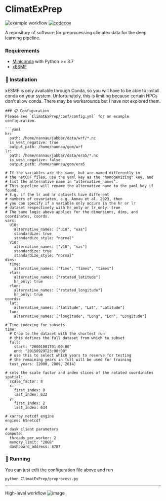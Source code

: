 # ClimatExPrep
![example workflow](https://github.com/nannau/ClimatExPrep/actions/workflows/python-package-conda.yml/badge.svg?event=push)
[![codecov](https://codecov.io/gh/nannau/ClimatExPrep/branch/main/graph/badge.svg?token=XXRLD3076V)](https://codecov.io/gh/nannau/ClimatExPrep)

A repository of software for preprocessing climatex data for the deep learning pipeline.

### Requirements
* [Miniconda](https://docs.conda.io/en/latest/miniconda.html) with Python >= 3.7
* [xESMF](https://xesmf.readthedocs.io/en/latest/)


### 💽 Installation
xESMF is only available through Conda, so you will have to be able to install conda on your system. Unfortunately, this is limiting because certain HPCs don't allow conda. There may be workarounds but I have not explored them. 

```
### 📋 Configuration
Please see `ClimatExPrep/conf/config.yml` for an example configuration.

```yaml
hr:
  path: /home/nannau/jabbar/data/wrf/*.nc
  is_west_negative: true
  output_path: /home/nannau/gom/wrf
lr:
  path: /home/nannau/jabbar/data/era5/*.nc
  is_west_negative: false
  output_path: /home/nannau/gom/era5

# If the variables are the same, but are named differently in
# the netCDF files, use the yaml key as the "homogenizing" key, and
# list the alternative name in "alternative_names".
# This pipeline will rename the alternative name to the yaml key if found.
# E.g. if the lr and hr datasets have different
# numbers of covariates, e.g. Annau et al. 2023, then
# you can specify if a variable only occurs in the hr or lr
# dataset respectively with hr_only or lr_only: true
# The same logic above applies for the dimensions, dims, and coordinates, coords.
vars:
  U10:
    alternative_names: ["u10", "uas"]
    standardize: true
    standardize_style: "normal"
  V10:
    alternative_names: ["v10", "vas"]
    standardize: true
    standardize_style: "normal"
dims:
  time:
    alternative_names: ["Time", "Times", "times"]
  rlat:
    alternative_names: ["rotated_latitude"]
    hr_only: true
  rlon:
    alternative_names: ["rotated_longitude"]
    hr_only: true
coords:
  lat:
    alternative_names: ["latitude", "Lat", "Latitude"]
  lon:
    alternative_names: ["longitude", "Long", "Lon", "Longitude"]

# Time indexing for subsets
time:
  # Crop to the dataset with the shortest run
  # this defines the full dataset from which to subset
  full:
    start: "20001001T01:00:00"
    end: "20150929T23:00:00"
  # use this to select which years to reserve for testing
  # the remaining years in full will be used for training
  test_years: [2000, 2009, 2014]

# sets the scale factor and index slices of the rotated coordinates
spatial:
  scale_factor: 8
  x:
    first_index: 0
    last_index: 632
  y:
    first_index: 2
    last_index: 634

# xarray netcdf engine
engine: h5netcdf

# dask client parameters
compute:
  threads_per_worker: 2
  memory_limit: "20GB"
  dashboard_address: 8787

```

### 🚀 Running
You can just edit the configuration file above and run
```bash
python ClimatExPrep/preprocess.py
```

---
High-level workflow
![image](https://user-images.githubusercontent.com/10455520/218364372-ce2f6f7a-7917-4601-b06a-03f56feea423.png)
